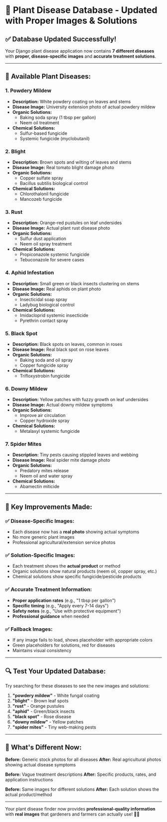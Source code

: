 # 🌱 Plant Disease Database - Updated with Proper Images & Solutions

## ✅ **Database Updated Successfully!**

Your Django plant disease application now contains **7 different diseases** with **proper, disease-specific images** and **accurate treatment solutions**.

---

## 🦠 **Available Plant Diseases:**

### 1. **Powdery Mildew**
- **Description:** White powdery coating on leaves and stems
- **Disease Image:** University extension photo of actual powdery mildew
- **Organic Solutions:**
  - Baking soda spray (1 tbsp per gallon)
  - Neem oil treatment
- **Chemical Solutions:**
  - Sulfur-based fungicide
  - Systemic fungicide (myclobutanil)

### 2. **Blight**
- **Description:** Brown spots and wilting of leaves and stems
- **Disease Image:** Real tomato blight damage photo
- **Organic Solutions:**
  - Copper sulfate spray
  - Bacillus subtilis biological control
- **Chemical Solutions:**
  - Chlorothalonil fungicide
  - Mancozeb fungicide

### 3. **Rust**
- **Description:** Orange-red pustules on leaf undersides
- **Disease Image:** Actual plant rust disease photo
- **Organic Solutions:**
  - Sulfur dust application
  - Neem oil spray treatment
- **Chemical Solutions:**
  - Propiconazole systemic fungicide
  - Tebuconazole for severe cases

### 4. **Aphid Infestation**
- **Description:** Small green or black insects clustering on stems
- **Disease Image:** Real aphids on plant photo
- **Organic Solutions:**
  - Insecticidal soap spray
  - Ladybug biological control
- **Chemical Solutions:**
  - Imidacloprid systemic insecticide
  - Pyrethrin contact spray

### 5. **Black Spot**
- **Description:** Black spots on leaves, common in roses
- **Disease Image:** Real black spot on rose leaves
- **Organic Solutions:**
  - Baking soda and oil spray
  - Copper fungicide spray
- **Chemical Solutions:**
  - Trifloxystrobin fungicide

### 6. **Downy Mildew**
- **Description:** Yellow patches with fuzzy growth on leaf undersides
- **Disease Image:** Actual downy mildew symptoms
- **Organic Solutions:**
  - Improve air circulation
  - Copper hydroxide spray
- **Chemical Solutions:**
  - Metalaxyl systemic fungicide

### 7. **Spider Mites**
- **Description:** Tiny pests causing stippled leaves and webbing
- **Disease Image:** Real spider mite damage photo
- **Organic Solutions:**
  - Predatory mites release
  - Neem oil and water spray
- **Chemical Solutions:**
  - Abamectin miticide

---

## 🎯 **Key Improvements Made:**

### ✅ **Disease-Specific Images:**
- Each disease now has a **real photo** showing actual symptoms
- No more generic plant images
- Professional agricultural/extension service photos

### ✅ **Solution-Specific Images:**
- Each treatment shows the **actual product** or method
- Organic solutions show natural products (neem oil, copper spray, etc.)
- Chemical solutions show specific fungicide/pesticide products

### ✅ **Accurate Treatment Information:**
- **Proper application rates** (e.g., "1 tbsp per gallon")
- **Specific timing** (e.g., "Apply every 7-14 days")
- **Safety notes** (e.g., "Use with protective equipment")
- **Professional guidance** when needed

### ✅ **Fallback Images:**
- If any image fails to load, shows placeholder with appropriate colors
- Green placeholders for solutions, red for diseases
- Maintains visual consistency

---

## 🔍 **Test Your Updated Database:**

Try searching for these diseases to see the new images and solutions:

1. **"powdery mildew"** - White fungal coating
2. **"blight"** - Brown leaf spots  
3. **"rust"** - Orange pustules
4. **"aphid"** - Green/black insects
5. **"black spot"** - Rose disease
6. **"downy mildew"** - Yellow patches
7. **"spider mites"** - Tiny web-making pests

---

## 🌟 **What's Different Now:**

**Before:** Generic stock photos for all diseases
**After:** Real agricultural photos showing actual disease symptoms

**Before:** Vague treatment descriptions
**After:** Specific products, rates, and application instructions

**Before:** Same images for different solutions
**After:** Each solution shows the actual product/method

---

Your plant disease finder now provides **professional-quality information** with **real images** that gardeners and farmers can actually use! 🌱✨
